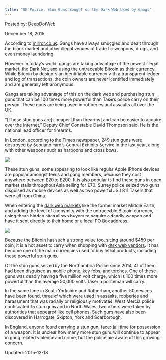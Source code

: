```yaml
---
title: "UK Police: Stun Guns Bought on the Dark Web Used by Gangs"
---
```


Posted by: DeepDotWeb 

<span>December 18, 2015</span>

<p>According to <a href="http://www.mirror.co.uk/news/uk-news/iphone-stun-guns-used-gangs-7016975" target="_blank">mirror.co.uk</a>: Gangs have always smuggled and dealt through the black market and other illegal venues of trade for weapons, drugs, and even money laundering.</p>
<p>However in today’s world, gangs are taking advantage of the newest illegal market, the Dark Net, and using the untraceable Bitcoin as their currency. While Bitcoin by design is an identifiable currency with a transparent ledger and log of transactions, the coin owners are never identified immediately and are generally left anonymous.</p>
<p>Gangs are taking advantage of this on the dark web and purchasing stun guns that can be 100 times more powerful than Tasers police carry on their person. These guns are being used in robberies and assaults all over the UK.</p>
<p>“[These stun guns are] cheaper [than firearms] and can be easier to acquire over the internet,” Deputy Chief Constable David Thompson said. He is the national lead officer for firearms.</p>
<p>In London, according to the Times newspaper, 249 stun guns were destroyed by Scotland Yard’s Central Exhibits Service in the last year, along with other weapons such as harpoons and cross bows.</p>

<img src="https://G-I-R.github.io/deepdotweb/imgs/2015/12/Man-bought-iPhone-stun-gun1.jpg">

<p>These stun guns, some appearing to look like regular Apple iPhone devices are popular amongst teens and gang members, because they cost anywhere between £20 to £200. It is also popular to find these guns in open market stalls throughout Asia selling for £70. Surrey police seized two guns disguised as mobile devices as well as two powerful JSJ 811 Tasers that were all from China.</p>
<p>When entering the <a href="https://g-i-r.github.io/deepdotweb/2013/10/28/updated-llist-of-hidden-marketplaces-tor-i2p/" target="_blank">dark web markets</a> like the former market Middle Earth, and adding the level of anonymity with the untraceable Bitcoin currency, using these hidden sites allows buyers to acquire a deadly weapon and have it sent directly to their home or a local PO Box address.</p>

<img src="https://G-I-R.github.io/deepdotweb/imgs/2015/12/Large-haul-of-dangerous-weapons1.jpg">

<p>Because the Bitcoin has such a strong value too, sitting around $450 per coin, it is a hot asset to carry when shopping with <a href="#">dark web vendors</a>. It has become one of the main currencies used to buy lethal products, including these powerful stun guns.</p>
<p>Of the stun guns seized by the Northumbria Police since 2014, 41 of them had been disguised as mobile phone, key fobs, and torches. One of these guns was deadly having a five million volt charge, which is 100 times more powerful than the average 50,000 volts Taser a policeman will carry.</p>
<p>In the same time in South Yorkshire and Rotherham, another 50 devices have been found, three of which were used in assaults, robberies and harassment that was racially or religiously motivated. West Mercia police confiscated 15 stun guns and in North Wales, two others were taken by authorities that appeared like cell phones. Such guns have also been discovered in Harrogate, Skipton, York and Scarborough.</p>
<p>In England, anyone found carrying a stun gun, faces jail time for possession of a weapon. It is unclear how many more stun guns will continue to appear in gang related violence and crime, but the police are aware of this growing concern.</p>

Updated: 2015-12-18

